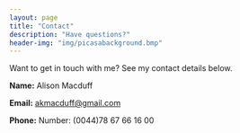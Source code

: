 ```yaml
---
layout: page
title: "Contact"
description: "Have questions?"
header-img: "img/picasabackground.bmp"
---
```



Want to get in touch with me? See my contact details below.

<b>Name:</b> Alison Macduff

<b>Email:</b> akmacduff@gmail.com

<b>Phone:</b> Number: (0044)78 67 66 16 00
